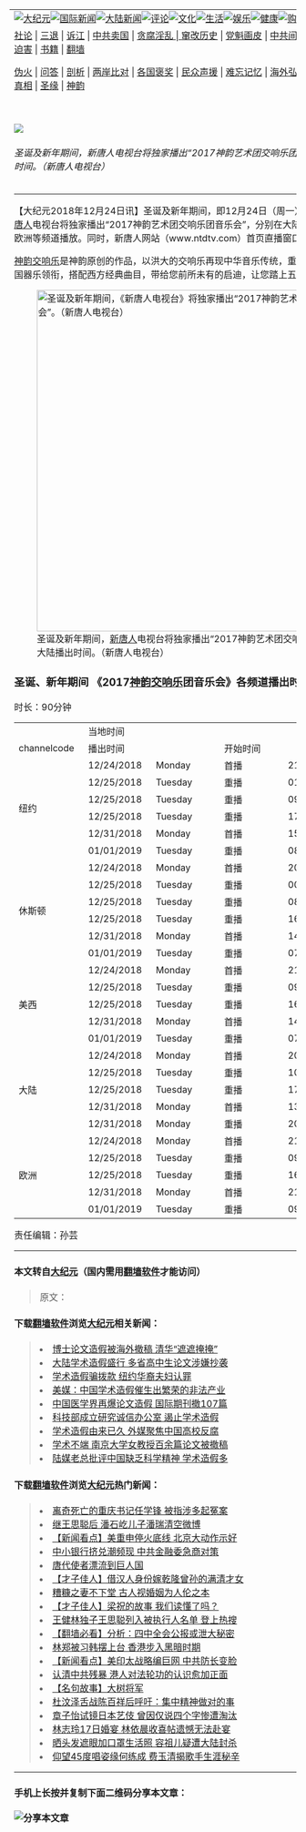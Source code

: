 <a name="1" id="1" target="_blank"></a><span id="1"></span>
<table border="0"><tr><td colspan="2" VALIGN=TOP><a href="https://github.com/mprjd2205/djy/blob/master/gb/nsc413.md#1"><img src="https://gitlab.com/szzdlab/www/raw/master/t/djy/1.jpg" title="大纪元"></a><a href="https://github.com/mprjd2205/djy/blob/master/gb/n24hr.md#1"><img src="https://gitlab.com/szzdlab/www/raw/master/t/djy/3.jpg" title="国际新闻"></a><a href="https://github.com/mprjd2205/djy/blob/master/gb/nsc413.md#1"><img src="https://gitlab.com/szzdlab/www/raw/master/t/djy/4.jpg" title="大陆新闻"></a><a href="https://github.com/mprjd2205/djy/blob/master/gb/news392.md#1"><img src="https://gitlab.com/szzdlab/www/raw/master/t/djy/5.jpg" title="评论"></a><a href="https://github.com/mprjd2205/djy/blob/master/gb/news2007.md#1"><img src="https://gitlab.com/szzdlab/www/raw/master/t/djy/6.jpg" title="文化"></a><a href="https://github.com/mprjd2205/djy/blob/master/gb/news2008.md#1"><img src="https://gitlab.com/szzdlab/www/raw/master/t/djy/7.jpg" title="生活"></a><a href="https://github.com/mprjd2205/djy/blob/master/gb/ncyule.md#1"><img src="https://gitlab.com/szzdlab/www/raw/master/t/djy/8.jpg" title="娱乐"></a><a href="https://github.com/mprjd2205/djy/blob/master/gb/nsc1002.md#1"><img src="https://gitlab.com/szzdlab/www/raw/master/t/djy/9.jpg" title="健康"><a href="https://www.youlucky.com"><img src="https://gitlab.com/szzdlab/www/raw/master/t/djy/10.jpg" title="购物"></a><a href="https://www.supportepoch.org/donation?utm_medium=epochtimes&utm_source=referral&utm_campaign=donate_button_djyhomepage"><img src="https://gitlab.com/szzdlab/www/raw/master/t/djy/12.jpg" title="捐款"></a></td></tr>
<tr><td colspan="2" VALIGN=TOP><a target="_blank" href="https://github.com/mprjd2205/djy/blob/master/gb/9p.md#1">社论</a> | <a target="_blank" href="https://github.com/mprjd2205/djy/blob/master/gb/nf5657.md#1">三退</a> | <a target="_blank" href="https://github.com/mprjd2205/djy/blob/master/gb/nf6123.md#1">诉江</a> | <a target="_blank" href="https://github.com/mprjd2205/djy/blob/master/gb/nf1176117.md#1">中共卖国</a> | <a target="_blank" href="https://github.com/mprjd2205/djy/blob/master/gb/nf5773.md#1">贪腐淫乱 | <a target="_blank" href="https://github.com/mprjd2205/djy/blob/master/gb/nf1176115.md#1">窜改历史</a> | <a target="_blank" href="https://github.com/mprjd2205/djy/blob/master/gb/nf1176107.md#1">党魁画皮</a> | <a target="_blank" href="https://github.com/mprjd2205/djy/blob/master/gb/nf1320400.md#1">中共间谍</a> | <a target="_blank" href="https://github.com/mprjd2205/djy/blob/master/gb/nf1176114.md#1">破坏传统</a> | <a target="_blank" href="https://github.com/mprjd2205/djy/blob/master/gb/nf5287.md#1">恶贯满盈</a> | <a target="_blank" href="https://github.com/mprjd2205/djy/blob/master/gb/ncid278.md#1">人权</a> | <a target="_blank" href="https://github.com/mprjd2205/djy/blob/master/gb/nf1176111.md#1">迫害</a> | <a target="_blank" href="https://github.com/mprjd2205/djy/blob/master/gb/nf1235328.md#1">书籍</a> | <a target="_blank" href="https://github.com/mprjd2205/www/blob/master/README.md?zsrh#1">翻墙</a></p><p><a target="_blank" href="https://github.com/mprjd2205/djy/blob/master/gb/nf5562.md#1">伪火</a> | <a target="_blank" href="https://github.com/mprjd2205/djy/blob/master/gb/nf4378.md#1">问答</a> | <a target="_blank" href="https://github.com/mprjd2205/djy/blob/master/gb/nf5792.md#1">剖析</a> | <a target="_blank" href="https://github.com/mprjd2205/djy/blob/master/gb/nf5735.md#1">两岸比对</a> | <a target="_blank" href="https://github.com/mprjd2205/djy/blob/master/gb/nf6119.md#1">各国褒奖</a> | <a target="_blank" href="https://github.com/mprjd2205/djy/blob/master/gb/nf6120.md#1">民众声援</a> | <a target="_blank" href="https://github.com/mprjd2205/djy/blob/master/gb/nf1188594.md#1">难忘记忆</a> | <a target="_blank" href="https://github.com/mprjd2205/djy/blob/master/gb/nf3180.md#1">海外弘传</a> | <a target="_blank" href="https://github.com/mprjd2205/djy/blob/master/gb/nf5410.md#1">万人上访</a> | <a target="_blank" href="https://github.com/mprjd2205/ntdtv/blob/master/gb/prog1530_1.md#1">和平抗议</a> | <a target="_blank" href="https://github.com/mprjd2205/djy/blob/master/gb/nf4386.md#1">支持</a> | <a target="_blank" href="https://github.com/mprjd2205/djy/blob/master/gb/nf4389.md#1">真相</a> | <a target="_blank" href="https://github.com/mprjd2205/djy/blob/master/gb/nf5790.md#1">圣缘</a> | <a target="_blank" href="https://github.com/mprjd2205/djy/blob/master/gb/nf4786.md#1">神韵</a></td></tr>
<tr><td VALIGN=TOP width="626"><h2 align=center></h2>
<img src="http://i.epochtimes.com/assets/uploads/2018/12/2017SYSO_EWEC_2018Xmas-600x400.png" />
<h6>圣诞及新年期间，新唐人电视台将独家播出“2017神韵艺术团交响乐团音乐会”。图为美东播出时间。（新唐人电视台）
</h6>
<hr>
	<p>【大纪元2018年12月24日讯】圣诞及新年期间，即12月24日（周一）到1月1日（周二），<a href="https://github.com/mprjd2205/djy/blob/master/gb/tag/%E6%96%B0%E5%94%90%E4%BA%BA.md">新唐人</a>电视台将独家播出“2017神韵艺术团交响乐团音乐会”，分别在大陆、美东、休斯顿、美西、欧洲等频道播放。同时，新唐人网站（www.ntdtv.com）首页直播窗口和Roku也同步播放。</p>
<p><a href="https://github.com/mprjd2205/djy/blob/master/gb/tag/%E7%A5%9E%E9%9F%B5%E4%BA%A4%E5%93%8D%E4%B9%90.md">神韵交响乐</a>是神韵原创的作品，以洪大的交响乐再现中华音乐传统，重现失传的美声唱法，由中国器乐领衔，搭配西方经典曲目，带给您前所未有的启迪，让您踏上五千年的音乐之旅。</p>
<figure id="attachment_10921305" style="width: 600px" class="wp-caption aligncenter"><a href="http://i.epochtimes.com/assets/uploads/2018/12/2017SYSO_CNEU_2018Xmas.png"><img class="wp-image-10921305 size-large" src="http://i.epochtimes.com/assets/uploads/2018/12/2017SYSO_CNEU_2018Xmas-600x336.png" alt="圣诞及新年期间，《新唐人电视台》将独家播出“2017神韵艺术团交响乐团音乐会”。（新唐人电视台）" width="600" b="336" /></a><figcaption class="wp-caption-text">圣诞及新年期间，<a href="https://github.com/mprjd2205/djy/blob/master/gb/tag/%E6%96%B0%E5%94%90%E4%BA%BA.md">新唐人</a>电视台将独家播出“2017神韵艺术团交响乐团音乐会”。图为大陆播出时间。（新唐人电视台）</figcaption></figure>
<h3>圣诞、新年期间 《2017<a href="https://github.com/mprjd2205/djy/blob/master/gb/tag/%E7%A5%9E%E9%9F%B5%E4%BA%A4%E5%93%8D%E4%B9%90.md">神韵交响乐</a>团音乐会》各频道播出时间：</h3>
<p>时长：90分钟</p>
<table width="515">
<tbody>
<tr>
<td width="106"></td>
<td colspan="4" width="303">当地时间</td>
</tr>
<tr>
<td width="106">channelcode</td>
<td colspan="2" width="207">播出时间</td>
<td colspan="2" width="96">开始时间</td>
</tr>
<tr>
<td rowspan="6" width="106">纽约</td>
<td width="103">12/24/2018</td>
<td width="104">Monday</td>
<td width="96">首播</td>
<td width="106">21:00</td>
</tr>
<tr>
<td width="103">12/25/2018</td>
<td width="104">Tuesday</td>
<td width="96">重播</td>
<td width="106">01:30</td>
</tr>
<tr>
<td width="103">12/25/2018</td>
<td width="104">Tuesday</td>
<td width="96">重播</td>
<td width="106">09:30</td>
</tr>
<tr>
<td width="103">12/25/2018</td>
<td width="104">Tuesday</td>
<td width="96">重播</td>
<td width="106">17:00</td>
</tr>
<tr>
<td width="103">12/31/2018</td>
<td width="104">Monday</td>
<td width="96">首播</td>
<td width="106">15:30</td>
</tr>
<tr>
<td width="103">01/01/2019</td>
<td width="104">Tuesday</td>
<td width="96">重播</td>
<td width="106">08:00</td>
</tr>
<tr>
<td rowspan="6" width="106">休斯顿</td>
<td width="103">12/24/2018</td>
<td width="104">Monday</td>
<td width="96">首播</td>
<td width="106">20:00</td>
</tr>
<tr>
<td width="103">12/25/2018</td>
<td width="104">Tuesday</td>
<td width="96">重播</td>
<td width="106">00:30</td>
</tr>
<tr>
<td width="103">12/25/2018</td>
<td width="104">Tuesday</td>
<td width="96">重播</td>
<td width="106">08:30</td>
</tr>
<tr>
<td width="103">12/25/2018</td>
<td width="104">Tuesday</td>
<td width="96">重播</td>
<td width="106">16:00</td>
</tr>
<tr>
<td width="103">12/31/2018</td>
<td width="104">Monday</td>
<td width="96">首播</td>
<td width="106">14:30</td>
</tr>
<tr>
<td width="103">01/01/2019</td>
<td width="104">Tuesday</td>
<td width="96">重播</td>
<td width="106">07:00</td>
</tr>
<tr>
<td rowspan="5" width="106">美西</td>
<td width="103">12/24/2018</td>
<td width="104">Monday</td>
<td width="96">首播</td>
<td width="106">21:00</td>
</tr>
<tr>
<td width="103">12/25/2018</td>
<td width="104">Tuesday</td>
<td width="96">重播</td>
<td width="106">09:30</td>
</tr>
<tr>
<td width="103">12/25/2018</td>
<td width="104">Tuesday</td>
<td width="96">重播</td>
<td width="106">16:30</td>
</tr>
<tr>
<td width="103">12/31/2018</td>
<td width="104">Monday</td>
<td width="96">首播</td>
<td width="106">14:00</td>
</tr>
<tr>
<td width="103">01/01/2019</td>
<td width="104">Tuesday</td>
<td width="96">重播</td>
<td width="106">07:30</td>
</tr>
<tr>
<td rowspan="5" width="106">大陆</td>
<td width="103">12/24/2018</td>
<td width="104">Monday</td>
<td width="96">首播</td>
<td width="106">20:00</td>
</tr>
<tr>
<td width="103">12/25/2018</td>
<td width="104">Tuesday</td>
<td width="96">重播</td>
<td width="106">10:00</td>
</tr>
<tr>
<td width="103">12/25/2018</td>
<td width="104">Tuesday</td>
<td width="96">重播</td>
<td width="106">17:00</td>
</tr>
<tr>
<td width="103">12/31/2018</td>
<td width="104">Monday</td>
<td width="96">首播</td>
<td width="106">13:00</td>
</tr>
<tr>
<td width="103">12/31/2018</td>
<td width="104">Monday</td>
<td width="96">重播</td>
<td width="106">20:30</td>
</tr>
<tr>
<td rowspan="5" width="106">欧洲</td>
<td width="103">12/24/2018</td>
<td width="104">Monday</td>
<td width="96">首播</td>
<td width="106">21:00</td>
</tr>
<tr>
<td width="103">12/25/2018</td>
<td width="104">Tuesday</td>
<td width="96">重播</td>
<td width="106">09:30</td>
</tr>
<tr>
<td width="103">12/25/2018</td>
<td width="104">Tuesday</td>
<td width="96">重播</td>
<td width="106">16:30</td>
</tr>
<tr>
<td width="103">12/31/2018</td>
<td width="104">Monday</td>
<td width="96">首播</td>
<td width="106">21:00</td>
</tr>
<tr>
<td width="103">01/01/2019</td>
<td width="104">Tuesday</td>
<td width="96">重播</td>
<td width="106">09:30</td>
</tr>
</tbody>
</table>
<p>责任编辑：孙芸</p>
	
<hr>

#### 本文转自<a href="http://www.epochtimes.com">大纪元</a>（国内需用<a href="https://git.io/JesJV">翻墙软件</a>才能访问）
> 原文：<a href="http://www.epochtimes.com/gb/18/12/15/n10912037.htm"></a>


#### 下载<a href="https://git.io/JesJV">翻墙软件</a>浏览<a href="http://www.epochtimes.com">大纪元</a>相关新闻：
> <li><a href="http://www.epochtimes.com/gb/18/10/23/n10803138.htm">博士论文造假被海外撤稿 清华“遮遮掩掩”</a></li>
> <li><a href="http://www.epochtimes.com/gb/18/8/19/n10650802.htm">大陆学术造假盛行 多省高中生论文涉嫌抄袭</a></li>
> <li><a href="http://www.epochtimes.com/gb/18/2/8/n10125057.htm">学术造假骗拨款 纽约华裔夫妇认罪</a></li>
> <li><a href="http://www.epochtimes.com/gb/17/10/19/n9747490.htm">美媒：中国学术造假催生出繁荣的非法产业</a></li>
> <li><a href="http://www.epochtimes.com/gb/17/4/22/n9064826.htm">中国医学界再爆论文造假 国际期刊撤107篇</a></li>
> <li><a href="http://www.epochtimes.com/gb/17/3/8/n8885781.htm">科技部成立研究诚信办公室 遏止学术造假</a></li>
> <li><a href="http://www.epochtimes.com/gb/15/12/5/n4588983.htm">学术造假由来已久 外媒聚焦中国高校反腐</a></li>
> <li><a href="https://github.com/mprjd2205/djy/blob/master/gb/18/10/24/n10805563.md">学术不端 南京大学女教授百余篇论文被撤稿</a></li>
> <li><a href="https://github.com/mprjd2205/djy/blob/master/gb/18/8/14/n10638593.md">陆媒老总批评中国缺乏科学精神 学术造假多</a></li>

#### 下载<a href="https://git.io/JesJV">翻墙软件</a>浏览<a href="http://www.epochtimes.com">大纪元</a>热门新闻：
> <li><a href="http://www.epochtimes.com/gb/19/11/7/n11638837.htm">离奇死亡的重庆书记任学锋 被指涉多起冤案</a></li>
> <li><a href="http://www.epochtimes.com/gb/19/11/7/n11639300.htm">继王思聪后 潘石屹儿子潘瑞清空微博</a></li>
> <li><a href="http://www.epochtimes.com/gb/19/11/7/n11639897.htm">【新闻看点】美重申停火底线 北京大动作示好</a></li>
> <li><a href="http://www.epochtimes.com/gb/19/11/7/n11640298.htm">中小银行挤兑潮频现 中共金融委急商对策</a></li>
> <li><a href="http://www.epochtimes.com/gb/19/10/11/n11582046.htm">唐代使者漂流到巨人国</a></li>
> <li><a href="http://www.epochtimes.com/gb/19/10/31/n11625562.htm">【才子佳人】借汉人身份嫁乾隆曾孙的满清才女</a></li>
> <li><a href="http://www.epochtimes.com/gb/15/4/21/n4416242.htm">糟糠之妻不下堂 古人视婚姻为人伦之本</a></li>
> <li><a href="http://www.epochtimes.com/gb/19/10/25/n11612042.htm">【才子佳人】梁祝的故事 我们读懂了吗？</a></li>
> <li><a href="http://www.epochtimes.com/gb/19/11/6/n11636669.htm">王健林独子王思聪列入被执行人名单 登上热搜</a></li>
> <li><a href="http://www.epochtimes.com/gb/19/11/6/n11636278.htm">【翻墙必看】分析：四中全会公报或泄大秘密</a></li>
> <li><a href="http://www.epochtimes.com/gb/19/11/6/n11638219.htm">林郑被习韩摆上台 香港步入黑暗时期</a></li>
> <li><a href="http://www.epochtimes.com/gb/19/11/6/n11638053.htm">【新闻看点】美印太战略编巨网 中共防长变脸</a></li>
> <li><a href="http://www.epochtimes.com/gb/19/11/7/n11639377.htm">认清中共残暴 港人对法轮功的认识愈加正面</a></li>
> <li><a href="http://www.epochtimes.com/gb/18/4/16/n10309074.htm">【名句故事】大树将军</a></li>
> <li><a href="http://www.epochtimes.com/gb/19/11/6/n11638183.htm">杜汶泽舌战陈百祥后呼吁：集中精神做对的事</a></li>
> <li><a href="http://www.epochtimes.com/gb/19/11/5/n11635898.htm">章子怡试镜日本艺伎 曾因仅说四个字惨遭淘汰</a></li>
> <li><a href="http://www.epochtimes.com/gb/19/11/7/n11639534.htm">林志玲17日婚宴 林依晨收喜帖遗憾无法赴宴</a></li>
> <li><a href="http://www.epochtimes.com/gb/19/11/5/n11635562.htm">晒头发遮眼加口罩生活照 容祖儿疑遭大陆封杀</a></li>
> <li><a href="http://www.epochtimes.com/gb/19/11/5/n11635746.htm">仰望45度唱姿缘何练成 费玉清揭歌手生涯秘辛</a></li>
<hr>

#### 手机上长按并复制下面二维码分享本文章：<br><br><img src="http://d1p1.ip.zn2.us/v.php?action=qrcode&url=https://github.com/mprjd2205/djy/blob/master/gb/18/12/15/n10912037.md%231" title="分享本文章"></td><td VALIGN=TOP><a href="https://github.com/mprjd2205/djy/blob/master/gb/16/1/21/n4622075.md?dfh#1" target="_blank"><img src="https://gitlab.com/szzdlab/djy/raw/master/gb/300/wei-f1.jpg" title="中共的伪火骗局"  alt="中共的伪火骗局"></a><br><a href="https://github.com/mprjd2205/www/blob/master/README.md?dfh#9" target="_blank"><img src="https://gitlab.com/szzdlab/djy/raw/master/gb/300/yong-h.jpg" title="永恒的见证"  alt="永恒的见证"></a><br><a href="https://github.com/mprjd2205/djy/blob/master/gb/13/9/29/n3974789.md?dfh#1" target="_blank"><img src="https://gitlab.com/szzdlab/djy/raw/master/gb/300/shang-lnz.jpg" title="善良女子被中共投男牢"  alt="善良女子被中共投男牢"></a><br><a href="https://github.com/mprjd2205/djy/blob/master/gb/16/3/16/n4663449.md?dfh#1" target="_blank"><img src="https://gitlab.com/szzdlab/djy/raw/master/gb/300/huo-z3.jpg" title="警卫目击活摘器官"  alt="警卫目击活摘器官"></a><br><a href="https://github.com/mprjd2205/djy/blob/master/gb/16/8/7/n8177641.md?dfh#1" target="_blank"><img src="https://gitlab.com/szzdlab/djy/raw/master/gb/300/huo-z4.jpg" title="证人描述活摘恐怖"  alt="证人描述活摘恐怖"></a><br><a href="https://github.com/mprjd2205/djy/blob/master/gb/10/4/19/n2881569.md?dfh#1" target="_blank"><img src="https://gitlab.com/szzdlab/djy/raw/master/gb/300/huo-z1.jpg" title="揭开活摘器官黑幕"  alt="揭开活摘器官黑幕"></a><br><a href="https://github.com/mprjd2205/djy/blob/master/gb/10/11/7/n3077476.md?dfh#1" target="_blank"><img src="https://gitlab.com/szzdlab/djy/raw/master/gb/300/ma-ks.jpg" title="马克思的成魔之路"  alt="马克思的成魔之路"></a><br><a href="https://github.com/mprjd2205/djy/blob/master/gb/14/6/9/n4173977.md?dfh#1" target="_blank"><img src="https://gitlab.com/szzdlab/djy/raw/master/gb/300/chang-zs.jpg" title="藏字石 蕴天机"  alt="藏字石 蕴天机"></a><br><a href="https://github.com/mprjd2205/djy/blob/master/gb/18/5/10/n10381511.md?dfh#1" target="_blank"><img src="https://gitlab.com/szzdlab/djy/raw/master/gb/300/st1.jpg" title="关注3亿人三退"  alt="关注3亿人三退"></a><br><a href="https://github.com/mprjd2205/djy/blob/master/gb/18/3/21/n10237682.md?dfh#1" target="_blank"><img src="https://gitlab.com/szzdlab/djy/raw/master/gb/300/jie-t.jpg" title="解体中共复兴中华"  alt="解体中共复兴中华"></a><br><a href="https://github.com/mprjd2205/djy/blob/master/gb/9/2/9/n2422991.md?dfh#1" target="_blank"><img src="https://gitlab.com/szzdlab/djy/raw/master/gb/300/gao-zs.jpg" title="中共迫害良心律师"  alt="中共迫害良心律师"></a><br><a href="https://github.com/mprjd2205/djy/blob/master/gb/18/12/9/n10900044.md?dfh#1" target="_blank"><img src="https://gitlab.com/szzdlab/djy/raw/master/gb/300/sj1.jpg" title="303万人举报江泽民"  alt="303万人举报江泽民"></a><br><a href="https://github.com/mprjd2205/djy/blob/master/gb/18/8/28/n10672014.md?dfh#1" target="_blank"><img src="https://gitlab.com/szzdlab/djy/raw/master/gb/300/sj2.jpg" title="这些官员为何起诉江泽民"  alt="这些官员为何起诉江泽民"></a><br><a href="https://github.com/mprjd2205/djy/blob/master/gb/8/12/18/n2367165.md?dfh#1" target="_blank"><img src="https://gitlab.com/szzdlab/djy/raw/master/gb/300/liangan.jpg" title="海峡两岸的强烈对比"  alt="海峡两岸的强烈对比"></a><br><a href="https://github.com/mprjd2205/djy/blob/master/gb/15/5/5/n4427238.md?dfh#1" target="_blank"><img src="https://gitlab.com/szzdlab/djy/raw/master/gb/300/jia-ndzl.jpg" title="加拿大总理的贺信"  alt="加拿大总理的贺信"></a><br><a href="https://github.com/mprjd2205/djy/blob/master/gb/11/6/17/n3289382.md?dfh#1" target="_blank"><img src="https://gitlab.com/szzdlab/djy/raw/master/gb/300/xiao-wd.jpg" title="探寻真相兼听则明"  alt="探寻真相兼听则明"></a><br><a href="https://github.com/mprjd2205/djy/blob/master/gb/18/10/27/n10812623.md?dfh#1" target="_blank"><img src="https://gitlab.com/szzdlab/djy/raw/master/gb/300/yindu.jpg" title="印度媒体报道东方"  alt="印度媒体报道东方"></a><br><a href="https://github.com/mprjd2205/djy/blob/master/gb/18/6/9/n10469652.md?dfh#1" target="_blank"><img src="https://gitlab.com/szzdlab/djy/raw/master/gb/300/xie-j.jpg" title="不一样的海外校园"  alt="不一样的海外校园"></a><br><a href="https://github.com/mprjd2205/djy/blob/master/gb/7/4/5/n1669415.md?dfh#1" target="_blank"><img src="https://gitlab.com/szzdlab/djy/raw/master/gb/300/li-up.jpg" title="从大师到徒弟的传奇"  alt="从大师到徒弟的传奇"></a><br><a href="https://github.com/mprjd2205/djy/blob/master/gb/17/5/26/n9191512.md?dfh#1" target="_blank"><img src="https://gitlab.com/szzdlab/djy/raw/master/gb/300/zfl2.jpg" title="亿万人与东方一本奇书"  alt="亿万人与东方一本奇书"></a><br><a href="https://github.com/mprjd2205/djy/blob/master/gb/13/11/27/n4020290.md?dfh#1" target="_blank"><img src="https://gitlab.com/szzdlab/djy/raw/master/gb/300/zhen-h.jpg" title="大陆见不到的震撼场面"  alt="大陆见不到的震撼场面"></a><br><a href="https://github.com/mprjd2205/djy/blob/master/gb/15/7/17/n4482910.md?dfh#1" target="_blank"><img src="https://gitlab.com/szzdlab/djy/raw/master/gb/300/dalu-sk.jpg" title="人心向善 大陆当初盛况"  alt="人心向善 大陆当初盛况"></a><br><a href="https://github.com/mprjd2205/djy/blob/master/gb/9/10/15/n2689419.md?dfh#1" target="_blank"><img src="https://gitlab.com/szzdlab/djy/raw/master/gb/300/zfl1.jpg" title="追寻真理 这书讲什么"  alt="追寻真理 这书讲什么"></a><br><a href="https://github.com/mprjd2205/www/blob/master/README.md?dfh#1" target="_blank"><img src="https://gitlab.com/szzdlab/djy/raw/master/gb/300/fq1.jpg" title="下载免费翻墙软件"  alt="下载免费翻墙软件"></a><br></td></tr></table>
